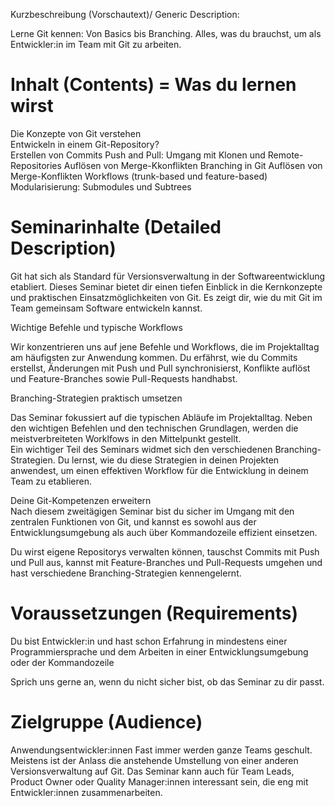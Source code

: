 
Kurzbeschreibung (Vorschautext)/ Generic Description:

 

Lerne Git kennen: Von Basics bis Branching. Alles, was du brauchst, um als Entwickler:in im Team mit Git zu arbeiten.  

 

# Inhalt (Contents) = Was du lernen wirst

 

Die Konzepte von Git verstehen  
Entwickeln in einem Git-Repository?  
Erstellen von Commits 
Push and Pull: Umgang mit Klonen und Remote-Repositories 
Auflösen von Merge-Kkonflikten 
Branching in Git 
Auflösen von Merge-Konflikten 
Workflows (trunk-based und feature-based) 
Modularisierung: Submodules und Subtrees 
 

# Seminarinhalte (Detailed Description)

 

Git hat sich als Standard für Versionsverwaltung in der Softwareentwicklung etabliert. Dieses Seminar bietet dir einen tiefen Einblick in die Kernkonzepte und praktischen Einsatzmöglichkeiten von Git. Es zeigt dir, wie du mit Git im Team gemeinsam Software entwickeln kannst. 

Wichtige Befehle und typische Workflows 

Wir konzentrieren uns auf jene Befehle und Workflows, die im Projektalltag am häufigsten zur Anwendung kommen. Du erfährst, wie du Commits erstellst, Änderungen mit Push und Pull synchronisierst, Konflikte auflöst und Feature-Branches sowie Pull-Requests handhabst. 

Branching-Strategien praktisch umsetzen 

Das Seminar fokussiert auf die typischen Abläufe im Projektalltag. Neben den wichtigen Befehlen und den technischen Grundlagen, werden die meistverbreiteten Worklfows in den Mittelpunkt gestellt.  
Ein wichtiger Teil des Seminars widmet sich den verschiedenen Branching-Strategien. Du lernst, wie du diese Strategien in deinen Projekten anwendest, um einen effektiven Workflow für die Entwicklung in deinem Team zu etablieren.   

Deine Git-Kompetenzen erweitern  
Nach diesem zweitägigen Seminar bist du sicher im Umgang mit den zentralen Funktionen von Git, und kannst es sowohl aus der Entwicklungsumgebung als auch über Kommandozeile effizient einsetzen. 
 
Du wirst eigene Repositorys verwalten können, tauschst Commits mit Push und Pull aus, kannst mit Feature-Branches und Pull-Requests umgehen und hast verschiedene Branching-Strategien kennengelernt. 

 

 

# Voraussetzungen (Requirements)

 

Du bist Entwickler:in und hast schon Erfahrung in mindestens einer Programmiersprache und dem Arbeiten in einer Entwicklungsumgebung oder der Kommandozeile  

Sprich uns gerne an, wenn du nicht sicher bist, ob das Seminar zu dir passt. 

 

# Zielgruppe (Audience)

 

Anwendungsentwickler:innen 
Fast immer werden ganze Teams geschult. 
Meistens ist der Anlass die anstehende Umstellung von einer anderen Versionsverwaltung auf Git. 
Das Seminar kann auch für Team Leads, Product Owner oder Quality Manager:innen interessant sein, die eng mit Entwickler:innen zusammenarbeiten. 